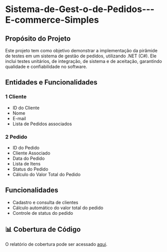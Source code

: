 # Sistema-de-Gest-o-de-Pedidos---E-commerce-Simples

## Propósito do Projeto
Este projeto tem como objetivo demonstrar a implementação da pirâmide de testes em um sistema de gestão de pedidos, utilizando .NET (C#). Ele inclui testes unitários, de integração, de sistema e de aceitação, garantindo qualidade e confiabilidade no software.
## Entidades e Funcionalidades
### 1 Cliente
* ID do Cliente
* Nome
* E-mail
* Lista de Pedidos associados
### 2 Pedido
* ID do Pedido
* Cliente Associado
* Data do Pedido
* Lista de Itens
* Status do Pedido
* Cálculo do Valor Total do Pedido
## Funcionalidades
* Cadastro e consulta de clientes
* Cálculo automático do valor total do pedido
* Controle de status do pedido
## 📊 Cobertura de Código
O relatório de cobertura pode ser acessado [aqui](coverage_report/index.html).
